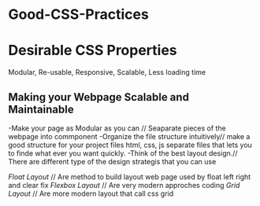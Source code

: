 # Good-CSS-Practices

# Desirable CSS Properties

Modular, Re-usable, Responsive, Scalable, Less loading time

<h2>Making your Webpage Scalable and Maintainable</h2>

-Make your page as Modular as you can // Seaparate pieces of the webpage into commponent
-Organize the file structure intuitively// make a good structure for your project files html, css, js separate files that lets you to finde what ever you want quickly.
-Think of the best layout design.// There are different type of the design strategis that you can use

_Float Layout_ // Are method to build layout web page used by float left right and clear fix
_Flexbox Layout_ // Are very modern approches coding
_Grid Layout_ // Are more modern layout that call css grid
